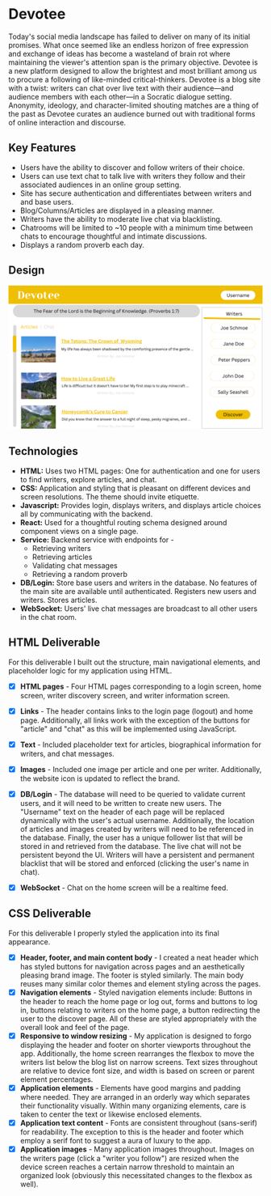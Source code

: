 # Devotee

Today's social media landscape has failed to deliver on many of its initial promises. What once seemed like an endless horizon of free expression and exchange of ideas has become a wasteland of brain rot where maintaining the viewer's attention span is the primary objective. Devotee is a new platform designed to allow the brightest and most brilliant among us to procure a following of like-minded critical-thinkers. Devotee is a blog site with a twist: writers can chat over live text with their audience—and audience members with each other—in a Socratic dialogue setting. Anonymity, ideology, and character-limited shouting matches are a thing of the past as Devotee curates an audience burned out with traditional forms of online interaction and discourse.

## Key Features

- Users have the ability to discover and follow writers of their choice.
- Users can use text chat to talk live with writers they follow and their associated audiences in an online group setting. 
- Site has secure authentication and differentiates between writers and and base users.
- Blog/Columns/Articles are displayed in a pleasing manner.
- Writers have the ability to moderate live chat via blacklisting.
- Chatrooms will be limited to ~10 people with a minimum time between chats to encourage thoughtful and intimate discussions.
- Displays a random proverb each day.

## Design

![Mock](/assets/images/Mockup.png)

## Technologies

- **HTML:** Uses two HTML pages: One for authentication and one for users to find writers, explore articles, and chat.
- **CSS:** Application and styling that is pleasant on different devices and screen resolutions. The theme should invite etiquette.
- **Javascript:** Provides login, displays writers, and displays article choices all by communicating with the backend.
- **React:** Used for a thoughtful routing schema designed around component views on a single page.
- **Service:** Backend service with endpoints for -  
    - Retrieving writers
    - Retrieving articles
    - Validating chat messages
    - Retrieving a random proverb
- **DB/Login:** Store base users and writers in the database. No features of the main site are available until authenticated. Registers new users and writers. Stores articles.
- **WebSocket:** Users' live chat messages are broadcast to all other users in the chat room.

## HTML Deliverable

For this deliverable I built out the structure, main navigational elements, and placeholder logic for my application using HTML.

- [x] **HTML pages** \- Four HTML pages corresponding to a login screen, home screen, writer discovery screen, and writer information screen.
- [x] **Links** - The header contains links to the login page (logout) and home page. Additionally, all links work with the exception of the buttons for "article" and "chat" as this will be implemented using JavaScript.
- [x] **Text** \- Included placeholder text for articles, biographical information for writers, and chat messages.
- [x] **Images** - Included one image per article and one per writer. Additionally, the website icon is updated to reflect the brand.
- [x] **DB/Login** \- The database will need to be queried to validate current users, and it will need to be written to create new users. The "Username" text on the header of each page will be replaced dynamically with the user's actual username. Additionally, the location of articles and images created by writers will need to be referenced in the database. Finally, the user has a unique follower list that will be stored in and retrieved from the database. The live chat will not be persistent beyond the UI. Writers will have a persistent and permanent blacklist that will be stored and enforced (clicking the user's name in chat).
- [x] **WebSocket** - Chat on the home screen will be a realtime feed.


## CSS Deliverable

For this deliverable I properly styled the application into its final appearance.

- [x] **Header, footer, and main content body** - I created a neat header which has styled buttons for navigation across pages and an aesthetically pleasing brand image. The footer is styled similarly. The main body reuses many similar color themes and element styling across the pages.
- [x] **Navigation elements** - Styled navigation elements include: Buttons in the header to reach the home page or log out, forms and buttons to log in, buttons relating to writers on the home page, a button redirecting the user to the discover page. All of these are styled appropriately with the overall look and feel of the page.
- [x] **Responsive to window resizing** - My application is designed to forgo displaying the header and footer on shorter viewports throughout the app. Additionally, the home screen rearranges the flexbox to move the writers list below the blog list on narrow screens. Text sizes throughout are relative to device font size, and width is based on screen or parent element percentages.
- [x] **Application elements** - Elements have good margins and padding where needed. They are arranged in an orderly way which separates their functionality visually. Within many organizing elements, care is taken to center the text or likewise enclosed elements.
- [x] **Application text content** - Fonts are consistent throughout (sans-serif) for readability. The exception to this is the header and footer which employ a serif font to suggest a aura of luxury to the app.
- [x] **Application images** - Many application images throughout. Images on the writers page (click a "writer you follow") are resized when the device screen reaches a certain narrow threshold to maintain an organized look (obviously this necessitated changes to the flexbox as well).